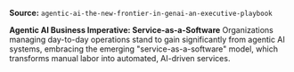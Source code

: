 **Source:** `agentic-ai-the-new-frontier-in-genai-an-executive-playbook`

**Agentic AI Business Imperative: Service-as-a-Software**
Organizations managing day-to-day operations stand to gain significantly from agentic AI systems, embracing the emerging "service-as-a-software" model, which transforms manual labor into automated, AI-driven services.
